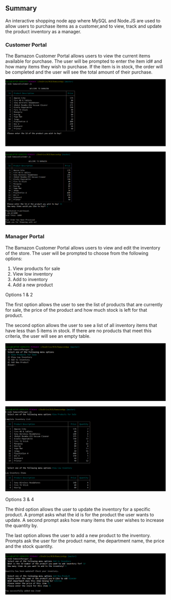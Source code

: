 ## Summary

An interactive shopping node app where MySQL and Node.JS are used to allow users to purchase items as a customer,and to view, track and update the product inventory as a manager.

### Customer Portal

The Bamazon Customer Portal allows users to view the current items available for purchase. The user will be prompted to enter the item id# and how many items they wish to purchase. If the item is in stock, the order will be completed and the user will see the total amount of their purchase.

![CustomerView](images/customer.png)

![CustomerView2](images/customer2.png)

### Manager Portal

The Bamazon Customer Portal allows users to view and edit the inventory of the store. The user will be prompted to choose from the following options:

1. View products for sale
2. View low inventory
3. Add to inventory
4. Add a new product

Options 1 & 2

The first option allows the user to see the list of products that are currently for sale, the price of the product and how much stock is left for that product.

The second option allows the user to see a list of all inventory items that have less than 5 items in stock. If there are no products that meet this criteria, the user will see an empty table.

![ManagerView](images/manager.png)

![ManagerView](images/options1&2.png)

Options 3 & 4

The third option allows the user to update the inventory for a specific product. A prompt asks what the id is for the product the user wants to update. A second prompt asks how many items the user wishes to increase the quantity by.

The last option allows the user to add a new product to the inventory. Prompts ask the user for the product name, the department name, the price and the stock quantity.

![ManagerView](images/options3&4.png)








